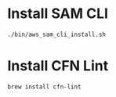 # Install SAM CLI

```sh
./bin/aws_sam_cli_install.sh
```

# Install CFN Lint
```sh
brew install cfn-lint
```